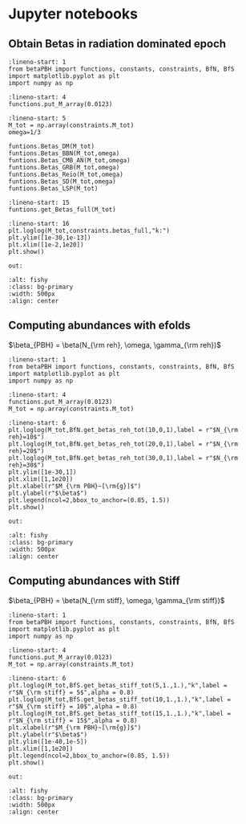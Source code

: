 # Jupyter notebooks
## Obtain Betas in radiation dominated epoch


```{code-block} python
:lineno-start: 1
from betaPBH import functions, constants, constraints, BfN, BfS
import matplotlib.pyplot as plt
import numpy as np
```

```{code-block} python
:lineno-start: 4
functions.put_M_array(0.0123)
```

```{code-block} python
:lineno-start: 5
M_tot = np.array(constraints.M_tot)
omega=1/3

funtions.Betas_DM(M_tot)
funtions.Betas_BBN(M_tot,omega)
funtions.Betas_CMB_AN(M_tot,omega)
funtions.Betas_GRB(M_tot,omega)
funtions.Betas_Reio(M_tot,omega)
funtions.Betas_SD(M_tot,omega)
funtions.Betas_LSP(M_tot)
```

```{code-block} python
:lineno-start: 15
funtions.get_Betas_full(M_tot)
```

```{code-block} python
:lineno-start: 16
plt.loglog(M_tot,constraints.betas_full,"k:")
plt.ylim([1e-30,1e-13])
plt.xlim([1e-2,1e20])
plt.show()
```
`out:`
```{figure} img/betas_full.png
:alt: fishy
:class: bg-primary
:width: 500px
:align: center
```

## Computing abundances with efolds

$\beta_{PBH} = \beta(N_{\rm reh}, \omega, \gamma_{\rm reh})$

```{code-block} python
:lineno-start: 1
from betaPBH import functions, constants, constraints, BfN, BfS
import matplotlib.pyplot as plt
import numpy as np
```

```{code-block} python
:lineno-start: 4
functions.put_M_array(0.0123)
M_tot = np.array(constraints.M_tot)
```

```{code-block}
:lineno-start: 6
plt.loglog(M_tot,BfN.get_betas_reh_tot(10,0,1),label = r"$N_{\rm reh}=10$")
plt.loglog(M_tot,BfN.get_betas_reh_tot(20,0,1),label = r"$N_{\rm reh}=20$")
plt.loglog(M_tot,BfN.get_betas_reh_tot(30,0,1),label = r"$N_{\rm reh}=30$")
plt.ylim([1e-30,1])
plt.xlim([1,1e20])
plt.xlabel(r"$M_{\rm PBH}~[\rm{g}]$")
plt.ylabel(r"$\beta$")
plt.legend(ncol=2,bbox_to_anchor=(0.85, 1.5))
plt.show()
```

`out:`
```{figure} img/BfN.png
:alt: fishy
:class: bg-primary
:width: 500px
:align: center
```


## Computing abundances with Stiff

$\beta_{PBH} = \beta(N_{\rm stiff}, \omega, \gamma_{\rm stiff})$

```{code-block} python
:lineno-start: 1
from betaPBH import functions, constants, constraints, BfN, BfS
import matplotlib.pyplot as plt
import numpy as np
```

```{code-block} python
:lineno-start: 4
functions.put_M_array(0.0123)
M_tot = np.array(constraints.M_tot)
```

```{code-block}
:lineno-start: 6
plt.loglog(M_tot,BfS.get_betas_stiff_tot(5,1.,1.),"k",label = r"$N_{\rm stiff} = 5$",alpha = 0.8)
plt.loglog(M_tot,BfS.get_betas_stiff_tot(10,1.,1.),"k",label = r"$N_{\rm stiff} = 10$",alpha = 0.8)
plt.loglog(M_tot,BfS.get_betas_stiff_tot(15,1.,1.),"k",label = r"$N_{\rm stiff} = 15$",alpha = 0.8)
plt.xlabel(r"$M_{\rm PBH}~[\rm{g}]$")
plt.ylabel(r"$\beta$")
plt.ylim([1e-40,1e-5])
plt.xlim([1,1e20])
plt.legend(ncol=2,bbox_to_anchor=(0.85, 1.5))
plt.show()
```
`out:`
```{figure} img/BfS.png
:alt: fishy
:class: bg-primary
:width: 500px
:align: center
```


